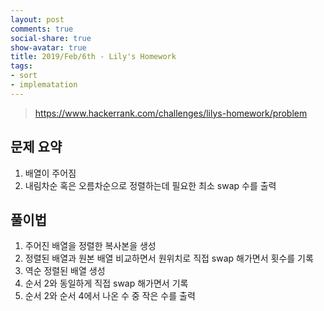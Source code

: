 ```yaml
---
layout: post
comments: true
social-share: true
show-avatar: true
title: 2019/Feb/6th - Lily's Homework
tags:
- sort
- implematation
---
```


> https://www.hackerrank.com/challenges/lilys-homework/problem

## 문제 요약

1. 배열이 주어짐
2. 내림차순 혹은 오름차순으로 정렬하는데 필요한 최소 swap 수를 출력

## 풀이법

1. 주어진 배열을 정렬한 복사본을 생성
2. 정렬된 배열과 원본 배열 비교하면서 원위치로 직접 swap 해가면서 횟수를 기록
3. 역순 정렬된 배열 생성
4. 순서 2와 동일하게 직접 swap 해가면서 기록
5. 순서 2와 순서 4에서 나온 수 중 작은 수를 출력